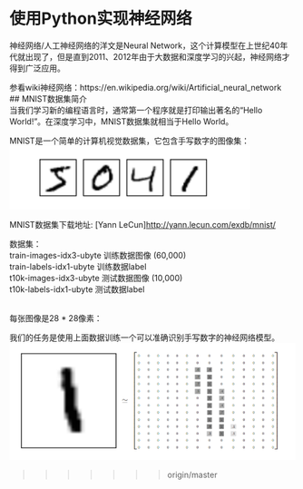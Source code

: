 # 使用Python实现神经网络
<p> 神经网络/人工神经网络的洋文是Neural Network，这个计算模型在上世纪40年代就出现了，但是直到2011、2012年由于大数据和深度学习的兴起，神经网络才得到广泛应用。</p>
参看wiki神经网络：https://en.wikipedia.org/wiki/Artificial_neural_network<br>
## MNIST数据集简介<br>
当我们学习新的编程语言时，通常第一个程序就是打印输出著名的“Hello World!”。在深度学习中，MNIST数据集就相当于Hello World。

MNIST是一个简单的计算机视觉数据集，它包含手写数字的图像集：<br>
 ![](https://github.com/duhuazhen/Tensorflow_practice/blob/master/Based%20on%20article/3%20RNN/picture/1.png)<br>
 
  MNIST数据集下载地址: [Yann LeCun]http://yann.lecun.com/exdb/mnist/<br>
 <p> 数据集：<br>
train-images-idx3-ubyte  训练数据图像  (60,000)<br>
train-labels-idx1-ubyte    训练数据label<br>
t10k-images-idx3-ubyte   测试数据图像  (10,000)<br>
t10k-labels-idx1-ubyte     测试数据label</p><br>
每张图像是28 * 28像素：<br>

我们的任务是使用上面数据训练一个可以准确识别手写数字的神经网络模型。
 ![](https://github.com/duhuazhen/Tensorflow_practice/blob/master/Based%20on%20article/3%20RNN/picture/2.png)<br>
>>>>>>> origin/master

